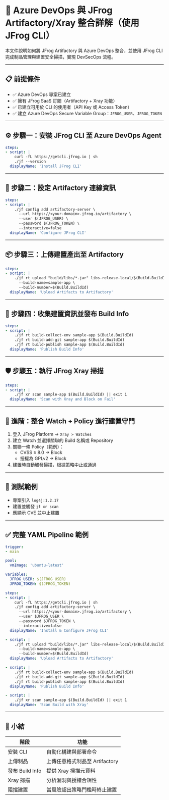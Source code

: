 
# 🧩 Azure DevOps 與 JFrog Artifactory/Xray 整合詳解（使用 JFrog CLI）

本文件說明如何將 JFrog Artifactory 與 Azure DevOps 整合，並使用 JFrog CLI 完成制品管理與建置安全掃描，實現 DevSecOps 流程。

---

## 📋 前提條件

- ✅ Azure DevOps 專案已建立
- ✅ 擁有 JFrog SaaS 訂閱（Artifactory + Xray 功能）
- ✅ 已建立可用於 CLI 的使用者（API Key 或 Access Token）
- ✅ 建立 Azure DevOps Secure Variable Group：`JFROG_USER`、`JFROG_TOKEN`

---

## ⚙️ 步驟一：安裝 JFrog CLI 至 Azure DevOps Agent

```yaml
steps:
- script: |
    curl -fL https://getcli.jfrog.io | sh
    ./jf --version
  displayName: 'Install JFrog CLI'
```

---

## 📁 步驟二：設定 Artifactory 連線資訊

```yaml
steps:
- script: |
    ./jf config add artifactory-server \
      --url https://<your-domain>.jfrog.io/artifactory \
      --user $(JFROG_USER) \
      --password $(JFROG_TOKEN) \
      --interactive=false
  displayName: 'Configure JFrog CLI'
```

---

## 📦 步驟三：上傳建置產出至 Artifactory

```yaml
steps:
- script: |
    ./jf rt upload "build/libs/*.jar" libs-release-local/$(Build.BuildId)/ \
      --build-name=sample-app \
      --build-number=$(Build.BuildId)
  displayName: 'Upload Artifacts to Artifactory'
```

---

## 🧱 步驟四：收集建置資訊並發布 Build Info

```yaml
steps:
- script: |
    ./jf rt build-collect-env sample-app $(Build.BuildId)
    ./jf rt build-add-git sample-app $(Build.BuildId)
    ./jf rt build-publish sample-app $(Build.BuildId)
  displayName: 'Publish Build Info'
```

---

## 🛡️ 步驟五：執行 JFrog Xray 掃描

```yaml
steps:
- script: |
    ./jf xr scan sample-app $(Build.BuildId) || exit 1
  displayName: 'Scan with Xray and Block on Fail'
```

---

## 🔐 進階：整合 Watch + Policy 進行建置守門

1. 登入 JFrog Platform → `Xray > Watches`
2. 建立 Watch 並選擇關聯的 Build 名稱或 Repository
3. 關聯一條 Policy（範例）：
   - CVSS ≥ 8.0 → Block
   - 授權為 GPLv2 → Block
4. 建置時自動觸發掃描，根據策略中止或通過

---

## 🧪 測試範例

- 專案引入 `log4j:1.2.17`
- 建置並觸發 `jf xr scan`
- 應顯示 CVE 並中止建置

---

## ✅ 完整 YAML Pipeline 範例

```yaml
trigger:
- main

pool:
  vmImage: 'ubuntu-latest'

variables:
  JFROG_USER: $(JFROG_USER)
  JFROG_TOKEN: $(JFROG_TOKEN)

steps:
- script: |
    curl -fL https://getcli.jfrog.io | sh
    ./jf config add artifactory-server \
      --url https://<your-domain>.jfrog.io/artifactory \
      --user $JFROG_USER \
      --password $JFROG_TOKEN \
      --interactive=false
  displayName: 'Install & Configure JFrog CLI'

- script: |
    ./jf rt upload "build/libs/*.jar" libs-release-local/$(Build.BuildId)/ \
      --build-name=sample-app \
      --build-number=$(Build.BuildId)
  displayName: 'Upload Artifacts to Artifactory'

- script: |
    ./jf rt build-collect-env sample-app $(Build.BuildId)
    ./jf rt build-add-git sample-app $(Build.BuildId)
    ./jf rt build-publish sample-app $(Build.BuildId)
  displayName: 'Publish Build Info'

- script: |
    ./jf xr scan sample-app $(Build.BuildId) || exit 1
  displayName: 'Scan Build with Xray'
```

---

## 🧠 小結

| 階段 | 功能 |
|------|------|
| 安裝 CLI | 自動化構建與部署命令 |
| 上傳制品 | 上傳任意格式制品至 Artifactory |
| 發布 Build Info | 提供 Xray 掃描元資料 |
| Xray 掃描 | 分析漏洞與授權合規性 |
| 阻擋建置 | 當風險超出策略門檻時終止建置 |
